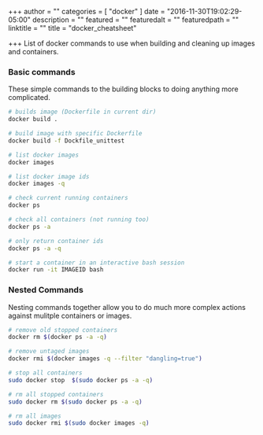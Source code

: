 +++
author = ""
categories = [ "docker" ]
date = "2016-11-30T19:02:29-05:00"
description = ""
featured = ""
featuredalt = ""
featuredpath = ""
linktitle = ""
title = "docker_cheatsheet"

+++
List of docker commands to use when building and cleaning up images and containers.

### Basic commands
These simple commands to the building blocks to doing anything more complicated.

```bash
# builds image (Dockerfile in current dir)
docker build .

# build image with specific Dockerfile
docker build -f Dockfile_unittest

# list docker images
docker images

# list docker image ids
docker images -q

# check current running containers
docker ps

# check all containers (not running too)
docker ps -a

# only return container ids
docker ps -a -q

# start a container in an interactive bash session
docker run -it IMAGEID bash
```

### Nested Commands
Nesting commands together allow you to do much more complex actions against mulitple containers or images.

```bash
# remove old stopped containers
docker rm $(docker ps -a -q)

# remove untaged images
docker rmi $(docker images -q --filter "dangling=true")

# stop all containers
sudo docker stop  $(sudo docker ps -a -q)

# rm all stopped containers
sudo docker rm $(sudo docker ps -a -q)

# rm all images
sudo docker rmi $(sudo docker images -q)
```


